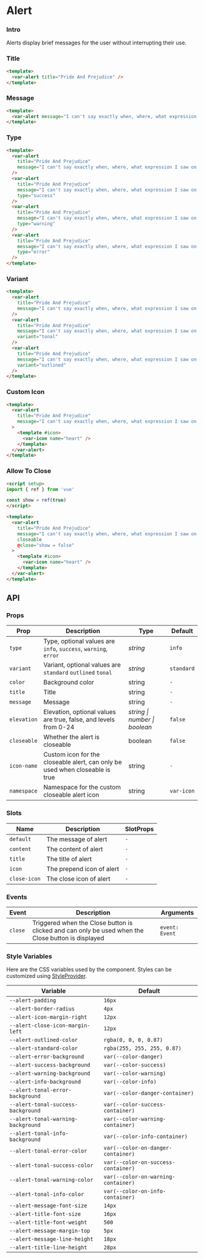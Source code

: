 # Alert

### Intro

Alerts display brief messages for the user without interrupting their use.

### Title

```html
<template>
  <var-alert title="Pride And Prejudice" />
</template>
```

### Message

```html
<template>
  <var-alert message="I can't say exactly when, where, what expression I saw on your face, or what words I heard, that made me fall in love with you." />
</template>
```

### Type 

```html
<template>
  <var-alert 
    title="Pride And Prejudice" 
    message="I can't say exactly when, where, what expression I saw on your face, or what words I heard, that made me fall in love with you."
  />
  <var-alert 
    title="Pride And Prejudice" 
    message="I can't say exactly when, where, what expression I saw on your face, or what words I heard, that made me fall in love with you."
    type="success"
  />
  <var-alert 
    title="Pride And Prejudice" 
    message="I can't say exactly when, where, what expression I saw on your face, or what words I heard, that made me fall in love with you."
    type="warning"
  />
  <var-alert 
    title="Pride And Prejudice" 
    message="I can't say exactly when, where, what expression I saw on your face, or what words I heard, that made me fall in love with you."
    type="error"
  />
</template>
```

### Variant

```html
<template>
  <var-alert 
    title="Pride And Prejudice" 
    message="I can't say exactly when, where, what expression I saw on your face, or what words I heard, that made me fall in love with you."
  />
  <var-alert 
    title="Pride And Prejudice" 
    message="I can't say exactly when, where, what expression I saw on your face, or what words I heard, that made me fall in love with you."
    variant="tonal"
  />
  <var-alert 
    title="Pride And Prejudice" 
    message="I can't say exactly when, where, what expression I saw on your face, or what words I heard, that made me fall in love with you."
    variant="outlined"
  />
</template>
```

### Custom Icon

```html
<template>
  <var-alert 
    title="Pride And Prejudice" 
    message="I can't say exactly when, where, what expression I saw on your face, or what words I heard, that made me fall in love with you."
  >
    <template #icon>
      <var-icon name="heart" />
    </template>
  </var-alert>
</template>
```

### Allow To Close

```html
<script setup>
import { ref } from 'vue'

const show = ref(true)
</script>

<template>
  <var-alert 
    title="Pride And Prejudice" 
    message="I can't say exactly when, where, what expression I saw on your face, or what words I heard, that made me fall in love with you."
    closeable
    @close="show = false"
  >
    <template #icon>
      <var-icon name="heart" />
    </template>
  </var-alert>
</template>
```


## API

### Props

| Prop | Description | Type | Default |
| ---- | ---- | ---- | ---- |
| `type` | Type, optional values are `info`, `success`, `warning`, `error` | _string_ | `info` | 
| `variant`   | Variant, optional values are `standard` `outlined` `tonal` | _string_ | `standard` |
| `color` | Background color | string | `-` | 
| `title` | Title | string | `-` | 
| `message` | Message | string | `-` | 
| `elevation` | Elevation, optional values are true, false, and levels from 0-24 | _string \| number \| boolean_ | `false` | 
| `closeable` | Whether the alert is closeable | boolean | `false` | 
| `icon-name` | Custom icon for the closeable alert, can only be used when closeable is true | string | `-` | 
| `namespace` | Namespace for the custom closeable alert icon | string | `var-icon` |

### Slots

| Name | Description | SlotProps |
| ---- | ---- | ----|
| `default` | The message of alert | `-` |
| `content` | The content of alert | `-` |
| `title`   | The title of alert | `-` |
| `icon` | The prepend icon of alert | `-` |
| `close-icon`   | The close icon of alert | `-` |

### Events

| Event | Description | Arguments |
| --- | --- | --- |
| `close` | Triggered when the Close button is clicked and can only be used when the Close button is displayed | `event: Event` |

### Style Variables

Here are the CSS variables used by the component. Styles can be customized using [StyleProvider](#/en-US/style-provider).

| Variable | Default |
|-----------------------------| --- |
| `--alert-padding` | `16px` |
| `--alert-border-radius` | `4px` |
| `--alert-icon-margin-right` | `12px` |
| `--alert-close-icon-margin-left` | `12px` |
| `--alert-outlined-color` | `rgba(0, 0, 0, 0.87)` |
| `--alert-standard-color` | `rgba(255, 255, 255, 0.87)` |
| `--alert-error-background` | `var(--color-danger)` |
| `--alert-success-background` | `var(--color-success)` |
| `--alert-warning-background` | `var(--color-warning)` |
| `--alert-info-background` | `var(--color-info)` |
| `--alert-tonal-error-background`| `var(--color-danger-container)` |
| `--alert-tonal-success-background`| `var(--color-success-container)` |
| `--alert-tonal-warning-background`| `var(--color-warning-container)` |
| `--alert-tonal-info-background`| `var(--color-info-container)` |
| `--alert-tonal-error-color`| `var(--color-on-danger-container)` |
| `--alert-tonal-success-color`| `var(--color-on-success-container)` |
| `--alert-tonal-warning-color`| `var(--color-on-warning-container)` |
| `--alert-tonal-info-color`| `var(--color-on-info-container)` |
| `--alert-message-font-size` | `14px` |
| `--alert-title-font-size` | `16px` |
| `--alert-title-font-weight` | `500` |
| `--alert-message-margin-top` | `5px` |
| `--alert-message-line-height`| `18px` |
| `--alert-title-line-height`| `28px` |